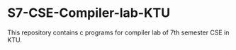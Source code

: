 # S7-CSE-Compiler-lab-KTU

This repository contains c programs for compiler lab of 7th semester CSE in KTU.
